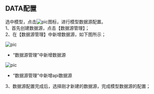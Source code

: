 ## DATA配置

选中模型，点击![pic](/images/view/3D/24.png)图标，进行模型数据源配置。
<br>1、首先创建数据源，点击【数据源管理】；
<br>2、在【数据源管理】中新增数据源，如下图所示；

![pic](/images/view/3D/54.png)
- “数据源管理”中新增数据源

![pic](/images/view/3D/55.png)
- “数据源管理”中新增api数据源

3、数据源配置完成后，选择刚才新建的数据源，完成模型数据源的配置；